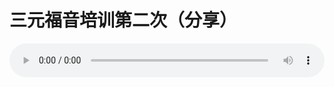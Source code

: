 # 三元福音培训第二次（分享）

<audio style="width: 100%;" preload="false" controls controlslist="nodownload"><source src="//file.simai.life/audio/mp3/old/12204.mp3" type="audio/mpeg">Your browser does not support the audio element.</audio>


